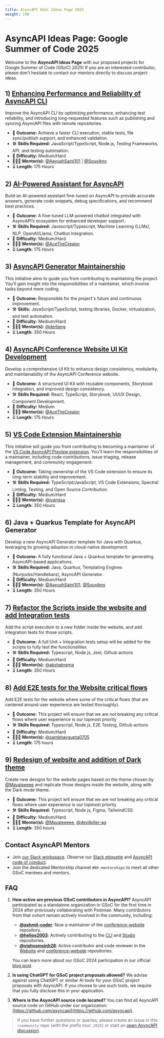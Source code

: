 ```yaml
---
title: AsyncAPI GSoC Ideas Page 2025
weight: 190
---
```


# AsyncAPI Ideas Page: Google Summer of Code 2025
Welcome to the **AsyncAPI Ideas Page** with our proposed projects for Google Summer of Code (GSoC) 2025! If you are an interested contributor, please don't hesitate to contact our mentors directly to discuss project ideas.

## 1) [Enhancing Performance and Reliability of AsyncAPI CLI](https://github.com/asyncapi/cli/issues/1657)
Improve the AsyncAPI CLI by optimizing performance, enhancing test reliability, and introducing long-requested features such as publishing and syncing AsyncAPI files with remote repositories.

- 🎯 **Outcome:** Achieve a faster CLI execution, stable tests, file sync/publish support, and enhanced validation.
- 🛠️ **Skills Required:** JavaScript/TypeScript, Node.js, Testing Frameworks, API, and testing automation.
- 🧩 **Difficulty:** Medium/Hard
- 👩🏿‍🏫 **Mentor(s):** [@AayushSaini101](https://github.com/AayushSaini101) | [@Souvikns](https://github.com/Souvikns)
- ⏳ **Length:** 175 Hours

## 2) [AI-Powered Assistant for AsyncAPI](https://github.com/asyncapi/chatbot/issues/109)
Build an AI-powered assistant fine-tuned on AsyncAPI to provide accurate answers, generate code snippets, debug specifications, and recommend best practices.

- 🎯 **Outcome:** A fine-tuned LLM-powered chatbot integrated with AsyncAPI’s ecosystem for enhanced developer support.
- 🛠️ **Skills Required:** Javascript/Typescript, Machine Learning (LLMs), NLP, OpenAI/Llama, Chatbot Integration.
- 🧩 **Difficulty:** Medium/Hard
- 👩🏿‍🏫 **Mentor(s):** [@AceTheCreator](https://github.com/AceTheCreator)
- ⏳ **Length:** 175 Hours

## 3) [AsyncAPI Generator Maintainership](https://github.com/asyncapi/generator/issues/1360)
This initiative aims to guide you from contributing to maintaining the project. You'll gain insight into the responsibilities of a maintainer, which involve tasks beyond mere coding.

- 🎯 **Outcome:** Responsible for the project's future and continuous improvement.
- 🛠️ **Skills:** JavaScript/TypeScript, testing libraries, Docker, virtualization, and test automation.
- 🧩 **Difficulty:** Medium/Hard
- 👩🏿‍🏫 **Mentor(s):** [@derberg](https://github.com/derberg)
- ⏳ **Length:** 350 Hours

## 4) [AsyncAPI Conference Website UI Kit Development](https://github.com/asyncapi/conference-website/issues/551)
Develop a comprehensive UI Kit to enhance design consistency, modularity, and maintainability of the AsyncAPI Conference website.

- 🎯 **Outcome:** A structured UI Kit with reusable components, Storybook integration, and improved design consistency.
- 🛠️ **Skills Required:** React, TypeScript, Storybook, UI/UX Design, Component Development.
- 🧩 **Difficulty:** Medium
- 👩🏿‍🏫 **Mentor(s):** [@AceTheCreator](https://github.com/AceTheCreator)
- ⏳ **Length:** 175 Hours

## 5) [VS Code Extension Maintainership](https://github.com/asyncapi/vs-asyncapi-preview/issues/253)
This initiative will guide you from contributing to becoming a maintainer of the [VS Code AsyncAPI Preview extension](https://github.com/asyncapi/vs-asyncapi-preview). You'll learn the responsibilities of a maintainer, including code contributions, issue triaging, release management, and community engagement.

- 🎯 **Outcome:** Taking ownership of the VS Code extension to ensure its long-term stability and improvement.
- 🛠️ **Skills Required:** TypeScript/JavaScript, VS Code Extensions, Spectral Linting, Testing, and Open Source Contribution.
- 🧩 **Difficulty:** Medium/Hard
- 👩🏿‍🏫 **Mentor(s):** [@ivangsa](https://github.com/ivangsa)
- ⏳ **Length:** 350 Hours

## 6) Java + Quarkus Template for AsyncAPI Generator
Develop a new AsyncAPI Generator template for Java with Quarkus, leveraging its growing adoption in cloud-native development.

- 🎯 **Outcome:** A fully functional Java + Quarkus template for generating AsyncAPI-based applications.
- 🛠️ **Skills Required:** Java, Quarkus, Templating Engines (Nunjucks/Handlebars), AsyncAPI Generator.
- 🧩 **Difficulty:** Medium/Hard
- 👩🏿‍🏫 **Mentor(s):** [@AayushSaini101](https://github.com/AayushSaini101), [@Souvikns](https://github.com/Souvikns)
- ⏳ **Length:** 350 Hours

## 7) [Refactor the Scripts inside the website and add Integration tests](https://github.com/asyncapi/website/issues/3670)
Add the script execution to a new folder inside the website, and add integration tests for those scripts.

- 🎯 **Outcome:** A full Unit + Integration tests setup will be added for the scripts to fully test the functionalities
- 🛠️ **Skills Required:** Typescript, Node js, Jest, Github actions
- 🧩 **Difficulty:** Medium/Hard
- 👩🏿‍🏫 **Mentor(s):** [@akshatnema](https://github.com/akshatnema)
- ⏳ **Length:** 350 Hours

## 8) [Add E2E tests for the Website critical flows](https://github.com/asyncapi/website/issues/3671)
Add E2E tests for the website where some of the critical flows (that are centered around user experience are tested thoroughly).

- 🎯 **Outcome:** This project will ensure that we are not breaking any critical flows where user experience is our topmost priority
- 🛠️ **Skills Required:** Typescript, Node js, E2E Testing, Github actions
- 🧩 **Difficulty:** Medium/Hard
- 👩🏿‍🏫 **Mentor(s):** [@sambhavgupta0705](https://github.com/sambhavgupta0705)
- ⏳ **Length:** 175 hours

## 9) [Redesign of website and addition of Dark theme](https://github.com/asyncapi/website/issues/3669)
Create new designs for the website pages based on the theme chosen by [@Mayaleeeee](https://github.com/Mayaleeeee) and replicate those designs inside the website, along with the Dark mode theme.

- 🎯 **Outcome:** This project will ensure that we are not breaking any critical flows where user experience is our topmost priority
- 🛠️ **Skills Required:** Typescript, Node js, Figma, TailwindCSS
- 🧩 **Difficulty:** Medium/Hard
- 👩🏿‍🏫 **Mentor(s):** [@Mayaleeeee](https://github.com/Mayaleeeee), [@devilkiller-ag](https://github.com/devilkiller-ag)
- ⏳ **Length:** 350 hours

## Contact AsyncAPI Mentors
- Join [our Slack workspace](https://www.asyncapi.com/slack-invite).  Observe our [Slack etiquette](../060-meetings-and-communication/slack-etiquette) and [AsyncAPI code of conduct](https://github.com/asyncapi/.github/blob/master/CODE_OF_CONDUCT.md).
- Join the dedicated Mentorship channel `#09_mentorships` to meet all other GSoC mentees and mentors.

## FAQ

1. **How active are previous GSoC contributors in AsyncAPI?** AsyncAPI participated as a standalone organization in GSoC for the first time in 2024 after previously collaborating with Postman. Many contributors from that cohort remain actively involved in the community, including:

   - **[@ashmit-coder](https://github.com/ashmit-coder)**: Now a maintainer of the [conference-website](https://github.com/asyncapi/conference-website) repository.
   - **[@helios2003](https://github.com/helios2003)**: Actively contributing to the [CLI](https://github.com/asyncapi/cli) and [Studio](https://github.com/asyncapi/studio) repositories.
   - **[@vishvamsinh28](https://github.com/vishvamsinh28)**: Active contributor and code reviewer in the [Website](https://github.com/asyncapi/website) and [conference-website](https://github.com/asyncapi/conference-website) repositories.

   You can learn more about our GSoC 2024 participation in our official [blog post](https://www.asyncapi.com/blog/2024-gsoc-wrap).



2. **Is using ChatGPT for GSoC project proposals allowed?**
  We advise against using ChatGPT or similar AI tools for your GSoC project proposals with AsyncAPI. If you choose to use such tools, we require that you fully disclose this in your application.

3. **Where is the AsyncAPI source code located?**
   You can find all AsyncAPI source code on GitHub under our organization: [https://github.com/asyncapi](https://github.com/asyncapi).

>If you have further questions or queries, please create an issue in this `/community` repo (with the prefix `GSoC 2025`) or start an [open AsyncAPI discussion](https://github.com/orgs/asyncapi/discussions).
